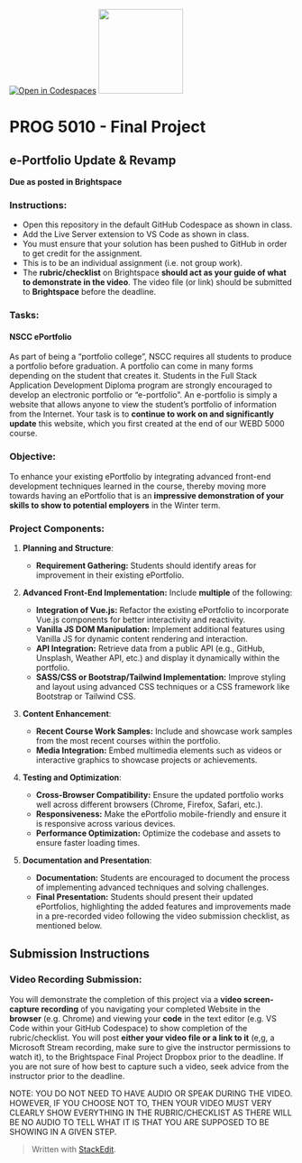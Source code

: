 [![Open in Codespaces](https://classroom.github.com/assets/launch-codespace-7f7980b617ed060a017424585567c406b6ee15c891e84e1186181d67ecf80aa0.svg)](https://classroom.github.com/open-in-codespaces?assignment_repo_id=13281397)
<img width="150px" src="https://www.nscc.ca/img/aboutnscc/visual-identity-guidelines/artwork/nscc-jpeg.jpg" >  
  

# PROG 5010 - Final Project

##  e-Portfolio Update & Revamp

**Due as posted in Brightspace**
 
### Instructions:  

- Open this repository in the default GitHub Codespace as shown in class.
- Add the Live Server extension to VS Code as shown in class.
- You must ensure that your solution has been pushed to GitHub in order to get credit for the assignment.  
- This is to be an individual assignment (i.e. not group work).
- The **rubric/checklist** on Brightspace **should act as your guide of what to demonstrate in the video**. The video file (or link) should be submitted to **Brightspace** before the deadline.

### Tasks:  

#### NSCC ePortfolio

As part of being a “portfolio college”, NSCC requires all students to produce a portfolio before graduation. A portfolio can come in many forms depending on the student that creates it. Students in the Full Stack Application Development Diploma program are strongly encouraged to develop an electronic portfolio or “e-portfolio”. An e-portfolio is simply a website that allows anyone to view the student’s portfolio of information from the Internet. Your task is to **continue to work on and significantly update** this website, which you first created at the end of our WEBD 5000 course.

### Objective:

To enhance your existing ePortfolio by integrating advanced front-end development techniques learned in the course,  thereby moving more towards having an ePortfolio that is an **impressive demonstration of your skills to show to potential employers** in the Winter term.

### Project Components:

1.  **Planning and Structure**:
    
    -   **Requirement Gathering:** Students should identify areas for improvement in their existing ePortfolio.
   
2.  **Advanced Front-End Implementation:**
   Include **multiple** of the following:
    
    -   **Integration of Vue.js:** Refactor the existing ePortfolio to incorporate Vue.js components for better interactivity and reactivity.
    -   **Vanilla JS DOM Manipulation:** Implement additional features using Vanilla JS for dynamic content rendering and interaction.
    -   **API Integration:** Retrieve data from a public API (e.g., GitHub, Unsplash, Weather API, etc.) and display it dynamically within the portfolio.
    -   **SASS/CSS or Bootstrap/Tailwind Implementation:** Improve styling and layout using advanced CSS techniques or a CSS framework like Bootstrap or Tailwind CSS.
    
3.  **Content Enhancement**:
    
    -   **Recent Course Work Samples:** Include and showcase work samples from the most recent courses within the portfolio.
    -   **Media Integration:** Embed multimedia elements such as videos or interactive graphics to showcase projects or achievements.
    
4.  **Testing and Optimization**:
    
    -   **Cross-Browser Compatibility:** Ensure the updated portfolio works well across different browsers (Chrome, Firefox, Safari, etc.).
    -   **Responsiveness:** Make the ePortfolio mobile-friendly and ensure it is responsive across various devices.
    -   **Performance Optimization:** Optimize the codebase and assets to ensure faster loading times.
    
5.  **Documentation and Presentation**:
    
    -   **Documentation:** Students are encouraged to document the process of implementing advanced techniques and solving challenges.
    -   **Final Presentation:** Students should present their updated ePortfolios, highlighting the added features and improvements made in a pre-recorded video following the video submission checklist, as mentioned below.



## Submission Instructions
### Video Recording Submission:

You will demonstrate the completion of this project via a **video screen-capture recording** of you navigating your completed Website in the **browser** (e.g. Chrome) and viewing your **code** in the text editor (e.g. VS Code within your GitHub Codespace) to show completion of the rubric/checklist. You will post **either your video file or a link to it** (e,g, a Microsoft Stream recording, make sure to give the instructor permissions to watch it), to the Brightspace Final Project Dropbox prior to the deadline. If you are not sure of how best to capture such a video, seek advice from the instructor prior to the deadline.

NOTE: YOU DO NOT NEED TO HAVE AUDIO OR SPEAK DURING THE VIDEO. HOWEVER, IF YOU CHOOSE NOT TO, THEN YOUR VIDEO MUST VERY CLEARLY SHOW EVERYTHING IN THE RUBRIC/CHECKLIST AS THERE WILL BE NO AUDIO TO TELL WHAT IT IS THAT YOU ARE SUPPOSED TO BE SHOWING IN A GIVEN STEP.

> Written with [StackEdit](https://stackedit.io/).
